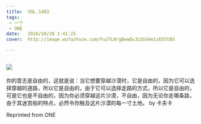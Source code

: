 ```yaml
---
title:	VOL.1483
tags:
 - 一个
 - ONE
date:	2016/10/28 1:41:25
cover:	http://image.wufazhuce.com/FuJ7LNrgBwwQvJLQSd4e1zEO3tBS

---
```

![](http://image.wufazhuce.com/FuJ7LNrgBwwQvJLQSd4e1zEO3tBS)
---

你的意志是自由的，这就是说：当它想要穿越沙漠时，它是自由的，因为它可以选择穿越的道路，所以它是自由的，由于它可以选择走路的方式，所以它是自由的，可是它也是不自由的，因为你必须穿越这片沙漠，不自由，因为无论你走哪条路，由于其迷宫般的特点，必然令你触及这片沙漠的每一寸土地。 by 卡夫卡
 
Reprinted from ONE
